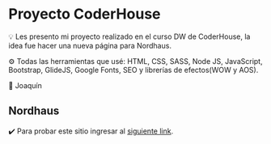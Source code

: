 # Proyecto CoderHouse

:bulb: Les presento mi proyecto realizado en el curso DW de CoderHouse, la idea fue hacer una nueva página para Nordhaus.

:gear: Todas las herramientas que usé: HTML, CSS, SASS, Node JS, JavaScript, Bootstrap, GlideJS, Google Fonts, SEO y librerías de efectos(WOW y AOS).


:brain: Joaquín

## Nordhaus

:heavy_check_mark: Para probar este sitio ingresar al [siguiente link](https://joacogonzalez98.github.io/Nordhaus/index.html).